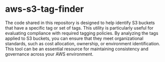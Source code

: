 # aws-s3-tag-finder

The code shared in this repository is designed to help identify S3 buckets that have a specific tag or set of tags. This utility is particularly useful for evaluating compliance with required tagging policies. By analyzing the tags applied to S3 buckets, you can ensure that they meet organizational standards, such as cost allocation, ownership, or environment identification. This tool can be an essential resource for maintaining consistency and governance across your AWS environment.
